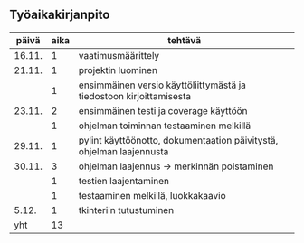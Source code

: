## Työaikakirjanpito


| päivä | aika | tehtävä |
| --- | --- | --- |
| 16.11. | 1 | vaatimusmäärittely |
| 21.11. | 1 | projektin luominen |
| | 1 | ensimmäinen versio käyttöliittymästä ja tiedostoon kirjoittamisesta |
| 23.11. | 2 | ensimmäinen testi ja coverage käyttöön |
| | 1 | ohjelman toiminnan testaaminen melkillä |
| 29.11. | 1 | pylint käyttöönotto, dokumentaation päivitystä, ohjelman laajennusta |
| 30.11. | 3 | ohjelman laajennus -> merkinnän poistaminen |
| | 1 | testien laajentaminen |
| | 1 | testaaminen melkillä, luokkakaavio |
| 5.12. | 1 | tkinteriin tutustuminen |
| yht | 13 | |